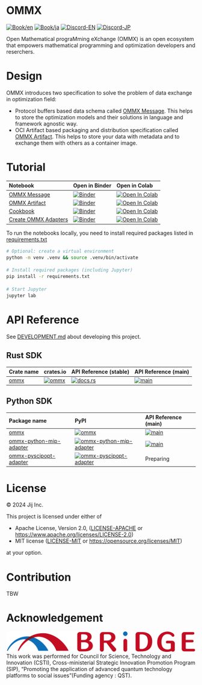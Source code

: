 # OMMX

[![Book/en](https://img.shields.io/badge/Book-English-blue)](https://jij-inc.github.io/ommx/en)
[![Book/ja](https://img.shields.io/badge/Book-日本語-blue)](https://jij-inc.github.io/ommx/ja)
[![Discord-EN](https://img.shields.io/badge/Discord-English-default?logo=Discord)](https://discord.gg/aGfCmnJp)
[![Discord-JP](https://img.shields.io/badge/Discord-日本語-default?logo=Discord)](https://discord.gg/ckAgHqE3)

Open Mathematical prograMming eXchange (OMMX) is an open ecosystem that empowers mathematical programming and optimization developers and reserchers.

# Design

OMMX introduces two specification to solve the problem of data exchange in optimization field:

- Protocol buffers based data schema called [OMMX Message](./MESSAGE.md). This helps to store the optimization models and their solutions in language and framework agnostic way.
- OCI Artifact based packaging and distribution specification called [OMMX Artifact](./ARTIFACT.md). This helps to store your data with metadata and to exchange them with others as a container image.

# Tutorial

| Notebook | Open in Binder | Open in Colab |
|:---------|:---------------|:--------------|
| [OMMX Message](./notebooks/message.ipynb) | [![Binder](https://mybinder.org/badge_logo.svg)](https://mybinder.org/v2/gh/Jij-Inc/ommx/main?labpath=notebooks%2Fmessage.ipynb) | [![Open In Colab](https://colab.research.google.com/assets/colab-badge.svg)](https://colab.research.google.com/github/Jij-Inc/ommx/blob/main/notebooks/message.ipynb) |
| [OMMX Artifact](./notebooks/artifact.ipynb) | [![Binder](https://mybinder.org/badge_logo.svg)](https://mybinder.org/v2/gh/Jij-Inc/ommx/main?labpath=notebooks%2Fartifact.ipynb) | [![Open In Colab](https://colab.research.google.com/assets/colab-badge.svg)](https://colab.research.google.com/github/Jij-Inc/ommx/blob/main/notebooks/artifact.ipynb) |
| [Cookbook](./notebooks/cookbook.ipynb) | [![Binder](https://mybinder.org/badge_logo.svg)](https://mybinder.org/v2/gh/Jij-Inc/ommx/main?labpath=notebooks%2Fcookbook.ipynb) | [![Open In Colab](https://colab.research.google.com/assets/colab-badge.svg)](https://colab.research.google.com/github/Jij-Inc/ommx/blob/main/notebooks/cookbook.ipynb) |
| [Create OMMX Adapters](./notebooks/create_adapter.ipynb) | [![Binder](https://mybinder.org/badge_logo.svg)](https://mybinder.org/v2/gh/Jij-Inc/ommx/main?labpath=notebooks%2Fcreate_adapter.ipynb) | [![Open In Colab](https://colab.research.google.com/assets/colab-badge.svg)](https://colab.research.google.com/github/Jij-Inc/ommx/blob/main/notebooks/create_adapter.ipynb) |


To run the notebooks locally, you need to install required packages listed in [requirements.txt](./requirements.txt)

```bash
# Optional: create a virtual environment
python -m venv .venv && source .venv/bin/activate

# Install required packages (including Jupyter)
pip install -r requirements.txt

# Start Jupyter
jupyter lab
```

# API Reference

See [DEVELOPMENT.md](./DEVELOPMENT.md) about developing this project.

## Rust SDK

| Crate name | crates.io | API Reference (stable) | API Reference (main) |
|:----|:----|:----|:----|
| [ommx](./rust/ommx/) | [![ommx](https://img.shields.io/crates/v/ommx)](https://crates.io/crates/ommx) | [![docs.rs](https://docs.rs/ommx/badge.svg)](https://docs.rs/ommx) | [![main](https://img.shields.io/badge/docs-main-blue)](https://jij-inc.github.io/ommx/rust/ommx/index.html) |

## Python SDK

| Package name | PyPI | API Reference (main) |
|:--- |:--- |:--- |
| [ommx](./python/ommx) | [![ommx](https://img.shields.io/pypi/v/ommx)](https://pypi.org/project/ommx/) | [![main](https://img.shields.io/badge/API_Reference-main-blue)](https://jij-inc.github.io/ommx/python/ommx/autoapi/index.html) |
| [ommx-python-mip-adapter](./python/ommx-python-mip-adapter/) | [![ommx-python-mip-adapter](https://img.shields.io/pypi/v/ommx-python-mip-adapter)](https://pypi.org/project/ommx-python-mip-adapter/) | [![main](https://img.shields.io/badge/API_Reference-main-blue)](https://jij-inc.github.io/ommx/python/ommx-python-mip-adapter/autoapi/index.html)|
| [ommx-pyscipopt-adapter](./python/ommx-pyscipopt-adapter/) | [![ommx-pyscipopt-adapter](https://img.shields.io/pypi/v/ommx-pyscipopt-adapter)](https://pypi.org/project/ommx-pyscipopt-adapter/) | Preparing |

# License
© 2024 Jij Inc.

This project is licensed under either of

- Apache License, Version 2.0, ([LICENSE-APACHE](LICENSE-APACHE) or <https://www.apache.org/licenses/LICENSE-2.0>)
- MIT license ([LICENSE-MIT](LICENSE-MIT) or <https://opensource.org/licenses/MIT>)

at your option.

# Contribution
TBW

# Acknowledgement
![BRIDGE](./BRIDGE.png)
This work was performed for Council for Science, Technology and Innovation (CSTI), Cross-ministerial Strategic Innovation Promotion Program (SIP), “Promoting the application of advanced quantum technology platforms to social issues”(Funding agency : QST).

